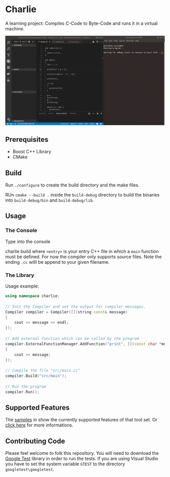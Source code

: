 # Charlie

A learning project: Compiles C-Code to Byte-Code and runs it in a virtual machine.

![](./docs/assets/vscode-adapter.gif)

## Prerequisites

* Boost C++ Library
* CMake

## Build

Run `./configure` to create the build directory and the make files.

RUn `cmake --build .` inside the `build-debug` directory to build the binaries into `build-debug/bin` and `build-debug/lib`.

## Usage

### The Console

Type into the console

charlie build where `<entry>` is your entry C++ file in which a `main` function must be defined.
For now the compiler only supports source files. Note the ending `.cc` willl be append to your given filename.

### The Library

Usage example:
``` c++
using namespace charlie;

// Init the Compiler and set the output for compiler messages.
Compiler compiler = Compiler([](string const& message)
{
    cout << message << endl;
});

// Add external function which can be called by the program
compiler.ExternalFunctionManager.AddFunction("print", [](const char *message)
{
    cout << message;
});

// Compile the file "src/main.cc"
compiler.Build("src/main");

// Run the program
compiler.Run();
```


## Supported Features

The [samples](/samples) in show the currently supported features of that tool set. Or [click here](/docs/features.md) for more informations.

## Contributing Code

Please feel welcome to folk this repository.
You will need to download the [Google Test](https://github.com/google/googletest) library in order to run the tests.
If you are using Visual Studio you have to set the system variable `GTEST` to the directory `googletest\googletest`.
